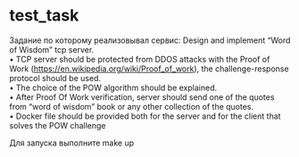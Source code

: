# test_task

Задание по которому реализовывал сервис:
Design and implement “Word of Wisdom” tcp server.  
• TCP server should be protected from DDOS attacks with the Proof of Work (https://en.wikipedia.org/wiki/Proof_of_work), the challenge-response protocol should be used.  
• The choice of the POW algorithm should be explained.  
• After Proof Of Work verification, server should send one of the quotes from “word of wisdom” book or any other collection of the quotes.  
• Docker file should be provided both for the server and for the client that solves the POW challenge

Для запуска выполните make up